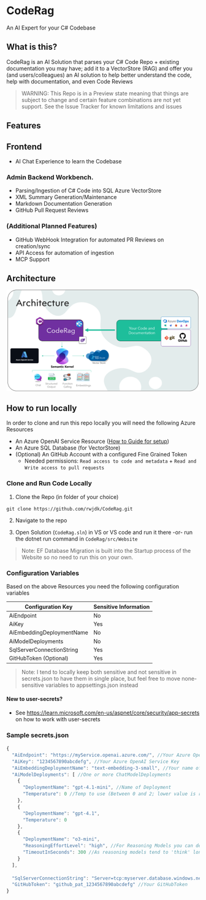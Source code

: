 # CodeRag
An AI Expert for your C# Codebase

## What is this?

CodeRag is an AI Solution that parses your C# Code Repo + existing documentation you may have; add it to a VectorStore (RAG) and offer you (and users/colleagues) an AI solution to help better understand the code, help with documentation, and even Code Reviews

> WARNING: This Repo is in a Preview state meaning that things are subject to change and certain feature combinations are not yet support. See the Issue Tracker for known limitations and issues

## Features

## Frontend
- AI Chat Experience to learn the Codebase

### Admin Backend Workbench.
- Parsing/Ingestion of C# Code into SQL Azure VectorStore
- XML Summary Generation/Maintenance
- Markdown Documentation Generation
- GitHub Pull Request Reviews

### (Additional Planned Features)
- GitHub WebHook Integration for automated PR Reviews on creation/sync
- API Access for automation of ingestion
- MCP Support

## Architecture

![Architecture](Images/Architecture.png)

## How to run locally
In order to clone and run this repo locally you will need the following Azure Resources
- An Azure OpenAI Service Resource ([How to Guide for setup](Guides/HowToCreateAnAzureOpenAiServiceResourceInAzure.md))
- An Azure SQL Database (for VectorStore)
- (Optional) An GitHub Account with a configured Fine Grained Token
  - Needed permissions: `Read access to code and metadata` + `Read and Write access to pull requests`

### Clone and Run Code Locally

1. Clone the Repo (in folder of your choice)
```
git clone https://github.com/rwjdk/CodeRag.git
```

2. Navigate to the repo

3. Open Solution (`CodeRag.sln`) in VS or VS code and run it there -or- run the dotnet run command in `CodeRag/src/Website`

> Note: EF Database Migration is built into the Startup process of the Website so no need to run this on your own.

### Configuration Variables
Based on the above Resources you need the following configuration variables

| Configuration Key | Sensitive Information |
| --- | --- |
| AiEndpoint | No |
| AiKey | Yes |
| AiEmbeddingDeploymentName | No |
| AiModelDeployments | No |
| SqlServerConnectionString | Yes |
| GitHubToken (Optional) | Yes |

> Note: I tend to locally keep both sensitive and not sensitive in secrets.json to have them in single place, but feel free to move none-sensitive variables to appsettings.json instead

#### New to user-secrets?
- See https://learn.microsoft.com/en-us/aspnet/core/security/app-secrets on how to work with user-secrets

### Sample secrets.json 

```js
{
  "AiEndpoint": "https://myService.openai.azure.com/", //Your Azure OpenAI Endpoint
  "AiKey": "1234567890abcdefg", //Your Azure OpenAI Service Key
  "AiEmbeddingDeploymentName": "text-embedding-3-small", //Your name of you EmbeddingModel deployed in Azure OpenAI
  "AiModelDeployments": [ //One or more ChatModelDeployments
    {
      "DeploymentName": "gpt-4.1-mini", //Name of Deployment
      "Temperature": 0 //Temp to use (Between 0 and 2; lower value is recommended)
    },
    {
      "DeploymentName": "gpt-4.1",
      "Temperature": 0
    },
    {
      "DeploymentName": "o3-mini",
      "ReasoningEffortLevel": "high", //For Reasoning Models you can define low/medium/high for reasoning effort
      "TimeoutInSeconds": 300 //As reasoning models tend to 'think' longer a higher timeout is normally needed
    }
  ],

  "SqlServerConnectionString": "Server=tcp:myserver.database.windows.net,1433;Initial Catalog=myDb;Persist Security Info=False;User ID=myuser;Password=myPW;", //Your SQL Server ConnectionString
  "GitHubToken": "github_pat_1234567890abcdefg" //Your GitHubToken  
}
```